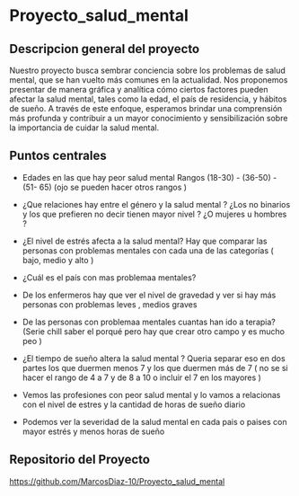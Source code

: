 # Proyecto_salud_mental

## Descripcion general del proyecto 

Nuestro proyecto busca sembrar conciencia sobre los problemas de salud mental, que se han vuelto más comunes en la actualidad. Nos proponemos presentar de manera gráfica y analítica cómo ciertos factores pueden afectar la salud mental, tales como la edad, el país de residencia, y hábitos de sueño. A través de este enfoque, esperamos brindar una comprensión más profunda y contribuir a un mayor conocimiento y sensibilización sobre la importancia de cuidar la salud mental.

## Puntos centrales 

* Edades en las que hay peor salud mental 
Rangos 
(18-30) - (36-50) - (51- 65) (ojo se pueden hacer otros rangos )

* ¿Que relaciones hay entre el género y la salud mental ? ¿Los no binarios y los que prefieren no decir tienen mayor nivel ? ¿O mujeres u hombres ? 

* ¿El nivel de estrés afecta a la salud mental? 
Hay que comparar las personas con problemas mentales con cada una de las categorías ( bajo, medio y alto )

* ¿Cuál es el país con mas problemaa mentales? 

* De los enfermeros hay que ver el nivel de gravedad y ver si hay más personas con problemas leves , medios graves 

* De las personas con problemaa mentales cuantas han ido a terapia? (Serie chill saber el porqué pero hay que crear otro campo y es mucho peo )

* ¿El tiempo de sueño altera la salud mental ? 
Queria separar eso en dos partes los que duermen menos 7 y los que duermen más de 7 ( no se si hacer el rango de 4 a 7 y de 8 a 10 o incluir el 7 en los mayores ) 

* Vemos las profesiones con peor salud mental y lo vamos a relacionas con el nivel de estres y la cantidad de horas de sueño diario 

* Podemos ver la severidad de la salud mental en cada pais o paises con mayor estrés y menos horas de sueño

## Repositorio del Proyecto

https://github.com/MarcosDiaz-10/Proyecto_salud_mental
